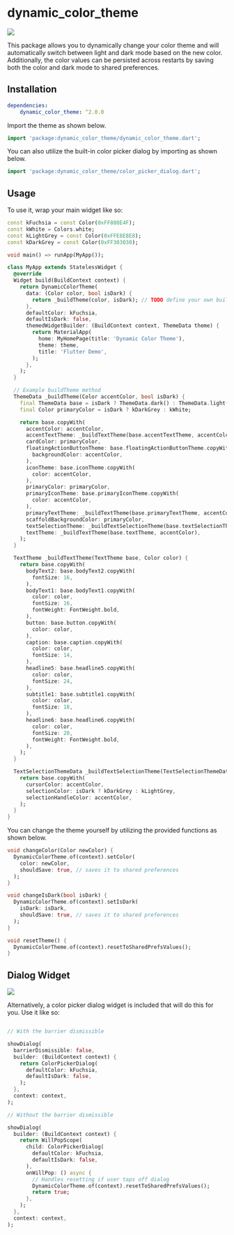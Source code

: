 # dynamic_color_theme

![](https://github.com/DFreds/dynamic_color_theme/blob/master/assets/demo.gif)

This package allows you to dynamically change your color theme and will automatically switch between light and dark mode based on the new color. Additionally, the color values can be persisted across restarts by saving both the color and dark mode to shared preferences.

## Installation

```yaml
dependencies:
    dynamic_color_theme: ^2.0.0
```

Import the theme as shown below.

```dart
import 'package:dynamic_color_theme/dynamic_color_theme.dart';
```

You can also utilize the built-in color picker dialog by importing as shown below.

```dart
import 'package:dynamic_color_theme/color_picker_dialog.dart';
```

## Usage

To use it, wrap your main widget like so:

```dart
const kFuchsia = const Color(0xFF880E4F);
const kWhite = Colors.white;
const kLightGrey = const Color(0xFFE8E8E8);
const kDarkGrey = const Color(0xFF303030);

void main() => runApp(MyApp());

class MyApp extends StatelessWidget {
  @override
  Widget build(BuildContext context) {
    return DynamicColorTheme(
      data: (Color color, bool isDark) {
        return _buildTheme(color, isDark); // TODO define your own buildTheme method here
      },
      defaultColor: kFuchsia,
      defaultIsDark: false,
      themedWidgetBuilder: (BuildContext context, ThemeData theme) {
        return MaterialApp(
          home: MyHomePage(title: 'Dynamic Color Theme'),
          theme: theme,
          title: 'Flutter Demo',
        );
      },
    );
  }

  // Example buildTheme method
  ThemeData _buildTheme(Color accentColor, bool isDark) {
    final ThemeData base = isDark ? ThemeData.dark() : ThemeData.light();
    final Color primaryColor = isDark ? kDarkGrey : kWhite;

    return base.copyWith(
      accentColor: accentColor,
      accentTextTheme: _buildTextTheme(base.accentTextTheme, accentColor),
      cardColor: primaryColor,
      floatingActionButtonTheme: base.floatingActionButtonTheme.copyWith(
        backgroundColor: accentColor,
      ),
      iconTheme: base.iconTheme.copyWith(
        color: accentColor,
      ),
      primaryColor: primaryColor,
      primaryIconTheme: base.primaryIconTheme.copyWith(
        color: accentColor,
      ),
      primaryTextTheme: _buildTextTheme(base.primaryTextTheme, accentColor),
      scaffoldBackgroundColor: primaryColor,
      textSelectionTheme: _buildTextSelectionTheme(base.textSelectionTheme, accentColor, isDark),
      textTheme: _buildTextTheme(base.textTheme, accentColor),
    );
  }

  TextTheme _buildTextTheme(TextTheme base, Color color) {
    return base.copyWith(
      bodyText2: base.bodyText2.copyWith(
        fontSize: 16,
      ),
      bodyText1: base.bodyText1.copyWith(
        color: color,
        fontSize: 16,
        fontWeight: FontWeight.bold,
      ),
      button: base.button.copyWith(
        color: color,
      ),
      caption: base.caption.copyWith(
        color: color,
        fontSize: 14,
      ),
      headline5: base.headline5.copyWith(
        color: color,
        fontSize: 24,
      ),
      subtitle1: base.subtitle1.copyWith(
        color: color,
        fontSize: 18,
      ),
      headline6: base.headline6.copyWith(
        color: color,
        fontSize: 20,
        fontWeight: FontWeight.bold,
      ),
    );
  }

  TextSelectionThemeData _buildTextSelectionTheme(TextSelectionThemeData base, Color accentColor, bool isDark) {
    return base.copyWith(
      cursorColor: accentColor,
      selectionColor: isDark ? kDarkGrey : kLightGrey,
      selectionHandleColor: accentColor,
    );
  }
}
```

You can change the theme yourself by utilizing the provided functions as shown below.

```dart
void changeColor(Color newColor) {
  DynamicColorTheme.of(context).setColor(
    color: newColor,
    shouldSave: true, // saves it to shared preferences
  );
}

void changeIsDark(bool isDark) {
  DynamicColorTheme.of(context).setIsDark(
    isDark: isDark,
    shouldSave: true, // saves it to shared preferences
  );
}

void resetTheme() {
  DynamicColorTheme.of(context).resetToSharedPrefsValues();
}
```

## Dialog Widget

![](https://github.com/DFreds/dynamic_color_theme/blob/master/assets/dialog.png)

Alternatively, a color picker dialog widget is included that will do this for you. Use it like so:

```dart

// With the barrier dismissible

showDialog(
  barrierDismissible: false,
  builder: (BuildContext context) {
    return ColorPickerDialog(
      defaultColor: kFuchsia,
      defaultIsDark: false,
    );
  },
  context: context,
);

// Without the barrier dismissible

showDialog(
  builder: (BuildContext context) {
    return WillPopScope(
      child: ColorPickerDialog(
        defaultColor: kFuchsia,
        defaultIsDark: false,
      ),
      onWillPop: () async {
        // Handles resetting if user taps off dialog
        DynamicColorTheme.of(context).resetToSharedPrefsValues();
        return true;
      },
    );
  },
  context: context,
);
```
